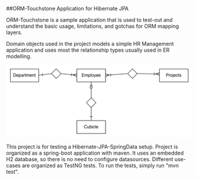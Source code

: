 

##ORM-Touchstone Application for Hibernate JPA

ORM-Touchstone is a sample application that is used to test-out and understand the basic usage, limitations, and gotchas for ORM mapping
layers.

Domain objects used in the project models a simple HR Management application and uses most the relationship types usually used in ER modelling.

![ER-Diagram](https://raw.githubusercontent.com/prasanthr/orm-touchstone-jpa/master/doc/ER-diagram.png)


This project is for testing a Hibernate-JPA-SpringData setup. Project is organized as a spring-boot application with maven.
It uses an embedded H2 database, so there is no need to configure datasources.
Different use-cases are organized as TestNG tests. To run the tests, simply run "mvn test".
 